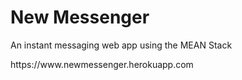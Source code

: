 <h1> New Messenger</h1>
<p> An instant messaging web app using the MEAN Stack </p>
<p> https://www.newmessenger.herokuapp.com </p>